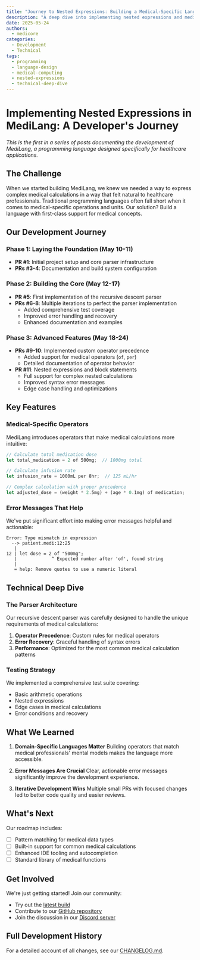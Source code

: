 ```yaml
---
title: "Journey to Nested Expressions: Building a Medical-Specific Language Feature"
description: "A deep dive into implementing nested expressions and medical operators in MediLang"
date: 2025-05-24
authors:
  - medicore
categories:
  - Development
  - Technical
tags:
  - programming
  - language-design
  - medical-computing
  - nested-expressions
  - technical-deep-dive
---
```


# Implementing Nested Expressions in MediLang: A Developer's Journey

*This is the first in a series of posts documenting the development of MediLang, a programming language designed specifically for healthcare applications.*

## The Challenge

When we started building MediLang, we knew we needed a way to express complex medical calculations in a way that felt natural to healthcare professionals. Traditional programming languages often fall short when it comes to medical-specific operations and units. Our solution? Build a language with first-class support for medical concepts.

## Our Development Journey

### Phase 1: Laying the Foundation (May 10-11)
- **PR #1**: Initial project setup and core parser infrastructure
- **PRs #3-4**: Documentation and build system configuration

### Phase 2: Building the Core (May 12-17)
- **PR #5**: First implementation of the recursive descent parser
- **PRs #6-8**: Multiple iterations to perfect the parser implementation
  - Added comprehensive test coverage
  - Improved error handling and recovery
  - Enhanced documentation and examples

### Phase 3: Advanced Features (May 18-24)
- **PRs #9-10**: Implemented custom operator precedence
  - Added support for medical operators (`of`, `per`)
  - Detailed documentation of operator behavior
- **PR #11**: Nested expressions and block statements
  - Full support for complex nested calculations
  - Improved syntax error messages
  - Edge case handling and optimizations

## Key Features

### Medical-Specific Operators

MediLang introduces operators that make medical calculations more intuitive:

```rust
// Calculate total medication dose
let total_medication = 2 of 500mg;  // 1000mg total

// Calculate infusion rate
let infusion_rate = 1000mL per 8hr;  // 125 mL/hr

// Complex calculation with proper precedence
let adjusted_dose = (weight * 2.5mg) + (age * 0.1mg) of medication;
```

### Error Messages That Help

We've put significant effort into making error messages helpful and actionable:

```
Error: Type mismatch in expression
  --> patient.medi:12:25
   |
12 | let dose = 2 of "500mg";
   |             ^ Expected number after 'of', found string
   |
   = help: Remove quotes to use a numeric literal
```

## Technical Deep Dive

### The Parser Architecture

Our recursive descent parser was carefully designed to handle the unique requirements of medical calculations:

1. **Operator Precedence**: Custom rules for medical operators
2. **Error Recovery**: Graceful handling of syntax errors
3. **Performance**: Optimized for the most common medical calculation patterns

### Testing Strategy

We implemented a comprehensive test suite covering:
- Basic arithmetic operations
- Nested expressions
- Edge cases in medical calculations
- Error conditions and recovery

## What We Learned

1. **Domain-Specific Languages Matter**
   Building operators that match medical professionals' mental models makes the language more accessible.

2. **Error Messages Are Crucial**
   Clear, actionable error messages significantly improve the development experience.

3. **Iterative Development Wins**
   Multiple small PRs with focused changes led to better code quality and easier reviews.

## What's Next

Our roadmap includes:

- [ ] Pattern matching for medical data types
- [ ] Built-in support for common medical calculations
- [ ] Enhanced IDE tooling and autocompletion
- [ ] Standard library of medical functions

## Get Involved

We're just getting started! Join our community:
- Try out the [latest build](https://github.com/MediLang/medi/releases)
- Contribute to our [GitHub repository](https://github.com/MediLang/medi)
- Join the discussion in our [Discord server](#)

## Full Development History

For a detailed account of all changes, see our [CHANGELOG.md](https://github.com/MediLang/medi/blob/main/CHANGELOG.md).
